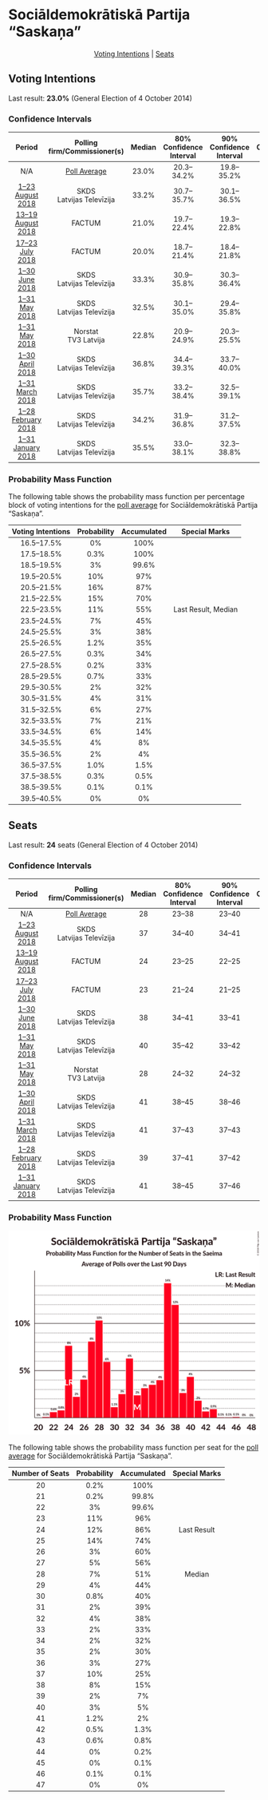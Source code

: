 # Sociāldemokrātiskā Partija “Saskaņa”

<p align="center"><a href="#voting-intentions">Voting Intentions</a> | <a href="#seats">Seats</a></p>

## Voting Intentions

Last result: **23.0%** (General Election of 4 October 2014)

### Confidence Intervals

| Period     | Polling firm/Commissioner(s) | Median | 80% Confidence Interval | 90% Confidence Interval | 95% Confidence Interval | 99% Confidence Interval |
|:----------:|:----------------:|:-----------:|:-----------------------:|:-----------------------:|:-----------------------:|:-----------------------:|
| N/A | [Poll Average](average.html) | 23.0% | 20.3–34.2% | 19.8–35.2% | 19.4–36.0% | 18.7–37.5% |
| [1–23 August 2018](2018-08-23-SKDS.html) | SKDS <br> Latvijas Televīzija | 33.2% | 30.7–35.7% | 30.1–36.5% | 29.5–37.1% | 28.3–38.3% |
| [13–19 August 2018](2018-08-19-FACTUM.html) | FACTUM | 21.0% | 19.7–22.4% | 19.3–22.8% | 19.0–23.2% | 18.4–23.9% |
| [17–23 July 2018](2018-07-23-FACTUM.html) | FACTUM | 20.0% | 18.7–21.4% | 18.4–21.8% | 18.1–22.1% | 17.5–22.8% |
| [1–30 June 2018](2018-06-30-SKDS.html) | SKDS <br> Latvijas Televīzija | 33.3% | 30.9–35.8% | 30.3–36.4% | 29.7–37.1% | 28.6–38.3% |
| [1–31 May 2018](2018-05-31-SKDS.html) | SKDS <br> Latvijas Televīzija | 32.5% | 30.1–35.0% | 29.4–35.8% | 28.8–36.4% | 27.7–37.6% |
| [1–31 May 2018](2018-05-31-Norstat.html) | Norstat <br> TV3 Latvija | 22.8% | 20.9–24.9% | 20.3–25.5% | 19.9–26.0% | 19.0–27.1% |
| [1–30 April 2018](2018-04-30-SKDS.html) | SKDS <br> Latvijas Televīzija | 36.8% | 34.4–39.3% | 33.7–40.0% | 33.1–40.6% | 32.0–41.8% |
| [1–31 March 2018](2018-03-31-SKDS.html) | SKDS <br> Latvijas Televīzija | 35.7% | 33.2–38.4% | 32.5–39.1% | 31.9–39.8% | 30.7–41.0% |
| [1–28 February 2018](2018-02-28-SKDS.html) | SKDS <br> Latvijas Televīzija | 34.2% | 31.9–36.8% | 31.2–37.5% | 30.6–38.1% | 29.5–39.3% |
| [1–31 January 2018](2018-01-31-SKDS.html) | SKDS <br> Latvijas Televīzija | 35.5% | 33.0–38.1% | 32.3–38.8% | 31.7–39.5% | 30.5–40.7% |

### Probability Mass Function

The following table shows the probability mass function per percentage block of voting intentions for the [poll average](average.html) for Sociāldemokrātiskā Partija “Saskaņa”.

| Voting Intentions | Probability | Accumulated | Special Marks |
|:-----------------:|:-----------:|:-----------:|:-------------:|
| 16.5–17.5% | 0% | 100% |  |
| 17.5–18.5% | 0.3% | 100% |  |
| 18.5–19.5% | 3% | 99.6% |  |
| 19.5–20.5% | 10% | 97% |  |
| 20.5–21.5% | 16% | 87% |  |
| 21.5–22.5% | 15% | 70% |  |
| 22.5–23.5% | 11% | 55% | Last Result, Median |
| 23.5–24.5% | 7% | 45% |  |
| 24.5–25.5% | 3% | 38% |  |
| 25.5–26.5% | 1.2% | 35% |  |
| 26.5–27.5% | 0.3% | 34% |  |
| 27.5–28.5% | 0.2% | 33% |  |
| 28.5–29.5% | 0.7% | 33% |  |
| 29.5–30.5% | 2% | 32% |  |
| 30.5–31.5% | 4% | 31% |  |
| 31.5–32.5% | 6% | 27% |  |
| 32.5–33.5% | 7% | 21% |  |
| 33.5–34.5% | 6% | 14% |  |
| 34.5–35.5% | 4% | 8% |  |
| 35.5–36.5% | 2% | 4% |  |
| 36.5–37.5% | 1.0% | 1.5% |  |
| 37.5–38.5% | 0.3% | 0.5% |  |
| 38.5–39.5% | 0.1% | 0.1% |  |
| 39.5–40.5% | 0% | 0% |  |


## Seats

Last result: **24** seats (General Election of 4 October 2014)

### Confidence Intervals

| Period     | Polling firm/Commissioner(s) | Median | 80% Confidence Interval | 90% Confidence Interval | 95% Confidence Interval | 99% Confidence Interval |
|:----------:|:----------------:|:------:|:-----------------------:|:-----------------------:|:-----------------------:|:-----------------------:|
| N/A | [Poll Average](average.html) | 28 | 23–38 | 23–40 | 22–40 | 22–43 |
| [1–23 August 2018](2018-08-23-SKDS.html) | SKDS <br> Latvijas Televīzija | 37 | 34–40 | 34–41 | 32–42 | 31–44 |
| [13–19 August 2018](2018-08-19-FACTUM.html) | FACTUM | 24 | 23–25 | 22–25 | 22–25 | 21–26 |
| [17–23 July 2018](2018-07-23-FACTUM.html) | FACTUM | 23 | 21–24 | 21–25 | 20–26 | 19–26 |
| [1–30 June 2018](2018-06-30-SKDS.html) | SKDS <br> Latvijas Televīzija | 38 | 34–41 | 33–41 | 33–42 | 31–45 |
| [1–31 May 2018](2018-05-31-SKDS.html) | SKDS <br> Latvijas Televīzija | 40 | 35–42 | 33–42 | 32–42 | 31–45 |
| [1–31 May 2018](2018-05-31-Norstat.html) | Norstat <br> TV3 Latvija | 28 | 24–32 | 24–32 | 23–33 | 22–33 |
| [1–30 April 2018](2018-04-30-SKDS.html) | SKDS <br> Latvijas Televīzija | 41 | 38–45 | 38–46 | 37–46 | 36–47 |
| [1–31 March 2018](2018-03-31-SKDS.html) | SKDS <br> Latvijas Televīzija | 41 | 37–43 | 37–43 | 36–46 | 34–47 |
| [1–28 February 2018](2018-02-28-SKDS.html) | SKDS <br> Latvijas Televīzija | 39 | 37–41 | 37–42 | 36–43 | 34–46 |
| [1–31 January 2018](2018-01-31-SKDS.html) | SKDS <br> Latvijas Televīzija | 41 | 38–45 | 37–46 | 37–46 | 35–48 |

### Probability Mass Function

![Graph with seats probability mass function not yet produced](average-seats-pmf-sociāldemokrātiskāpartija“saskaņa”.png "Seats Probability Mass Function")

The following table shows the probability mass function per seat for the [poll average](average.html) for Sociāldemokrātiskā Partija “Saskaņa”.

| Number of Seats | Probability | Accumulated | Special Marks |
|:---------------:|:-----------:|:-----------:|:-------------:|
| 20 | 0.2% | 100% |  |
| 21 | 0.2% | 99.8% |  |
| 22 | 3% | 99.6% |  |
| 23 | 11% | 96% |  |
| 24 | 12% | 86% | Last Result |
| 25 | 14% | 74% |  |
| 26 | 3% | 60% |  |
| 27 | 5% | 56% |  |
| 28 | 7% | 51% | Median |
| 29 | 4% | 44% |  |
| 30 | 0.8% | 40% |  |
| 31 | 2% | 39% |  |
| 32 | 4% | 38% |  |
| 33 | 2% | 33% |  |
| 34 | 2% | 32% |  |
| 35 | 2% | 30% |  |
| 36 | 3% | 27% |  |
| 37 | 10% | 25% |  |
| 38 | 8% | 15% |  |
| 39 | 2% | 7% |  |
| 40 | 3% | 5% |  |
| 41 | 1.2% | 2% |  |
| 42 | 0.5% | 1.3% |  |
| 43 | 0.6% | 0.8% |  |
| 44 | 0% | 0.2% |  |
| 45 | 0% | 0.1% |  |
| 46 | 0.1% | 0.1% |  |
| 47 | 0% | 0% |  |


